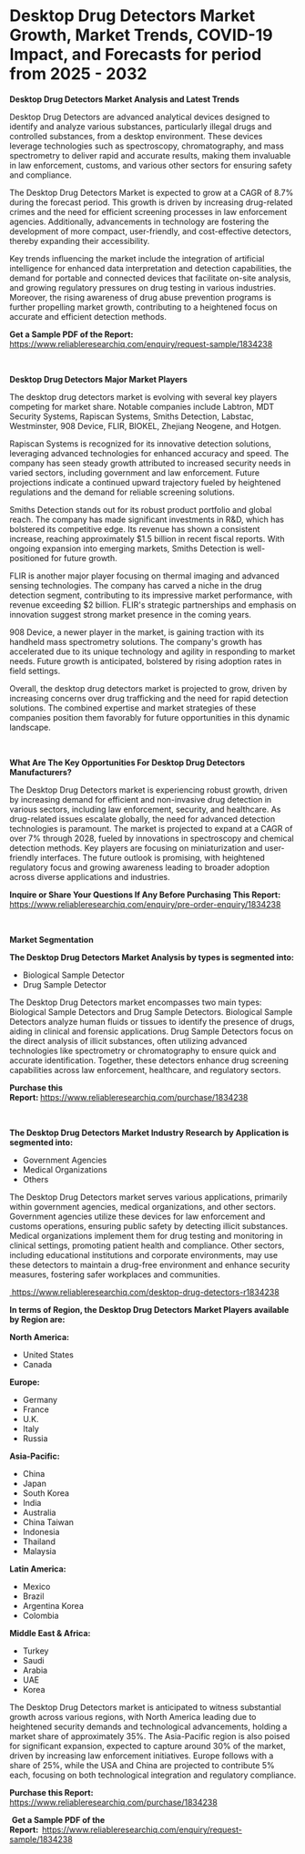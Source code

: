 <p><h1>Desktop Drug Detectors Market Growth, Market Trends, COVID-19 Impact, and Forecasts for period from 2025 - 2032</h1></p><p><strong>Desktop Drug Detectors Market Analysis and Latest Trends</strong></p>
<p><p>Desktop Drug Detectors are advanced analytical devices designed to identify and analyze various substances, particularly illegal drugs and controlled substances, from a desktop environment. These devices leverage technologies such as spectroscopy, chromatography, and mass spectrometry to deliver rapid and accurate results, making them invaluable in law enforcement, customs, and various other sectors for ensuring safety and compliance.</p><p>The Desktop Drug Detectors Market is expected to grow at a CAGR of 8.7% during the forecast period. This growth is driven by increasing drug-related crimes and the need for efficient screening processes in law enforcement agencies. Additionally, advancements in technology are fostering the development of more compact, user-friendly, and cost-effective detectors, thereby expanding their accessibility.</p><p>Key trends influencing the market include the integration of artificial intelligence for enhanced data interpretation and detection capabilities, the demand for portable and connected devices that facilitate on-site analysis, and growing regulatory pressures on drug testing in various industries. Moreover, the rising awareness of drug abuse prevention programs is further propelling market growth, contributing to a heightened focus on accurate and efficient detection methods.</p></p>
<p><strong>Get a Sample PDF of the Report:&nbsp;</strong> <a href="https://www.reliableresearchiq.com/enquiry/request-sample/1834238?utm_campaign=104&utm_medium=2&utm_source=Github&utm_content=ia&utm_term=14042025&utm_id=desktop-drug-detectors">https://www.reliableresearchiq.com/enquiry/request-sample/1834238</a></p>
<p>&nbsp;</p>
<p><strong>Desktop Drug Detectors Major Market Players</strong></p>
<p><p>The desktop drug detectors market is evolving with several key players competing for market share. Notable companies include Labtron, MDT Security Systems, Rapiscan Systems, Smiths Detection, Labstac, Westminster, 908 Device, FLIR, BIOKEL, Zhejiang Neogene, and Hotgen. </p><p>Rapiscan Systems is recognized for its innovative detection solutions, leveraging advanced technologies for enhanced accuracy and speed. The company has seen steady growth attributed to increased security needs in varied sectors, including government and law enforcement. Future projections indicate a continued upward trajectory fueled by heightened regulations and the demand for reliable screening solutions.</p><p>Smiths Detection stands out for its robust product portfolio and global reach. The company has made significant investments in R&D, which has bolstered its competitive edge. Its revenue has shown a consistent increase, reaching approximately $1.5 billion in recent fiscal reports. With ongoing expansion into emerging markets, Smiths Detection is well-positioned for future growth.</p><p>FLIR is another major player focusing on thermal imaging and advanced sensing technologies. The company has carved a niche in the drug detection segment, contributing to its impressive market performance, with revenue exceeding $2 billion. FLIR's strategic partnerships and emphasis on innovation suggest strong market presence in the coming years.</p><p>908 Device, a newer player in the market, is gaining traction with its handheld mass spectrometry solutions. The company's growth has accelerated due to its unique technology and agility in responding to market needs. Future growth is anticipated, bolstered by rising adoption rates in field settings.</p><p>Overall, the desktop drug detectors market is projected to grow, driven by increasing concerns over drug trafficking and the need for rapid detection solutions. The combined expertise and market strategies of these companies position them favorably for future opportunities in this dynamic landscape.</p></p>
<p>&nbsp;</p>
<p><strong>What Are The Key Opportunities For Desktop Drug Detectors Manufacturers?</strong></p>
<p><p>The Desktop Drug Detectors market is experiencing robust growth, driven by increasing demand for efficient and non-invasive drug detection in various sectors, including law enforcement, security, and healthcare. As drug-related issues escalate globally, the need for advanced detection technologies is paramount. The market is projected to expand at a CAGR of over 7% through 2028, fueled by innovations in spectroscopy and chemical detection methods. Key players are focusing on miniaturization and user-friendly interfaces. The future outlook is promising, with heightened regulatory focus and growing awareness leading to broader adoption across diverse applications and industries.</p></p>
<p><strong>Inquire or Share Your Questions If Any Before Purchasing This Report:</strong> <a href="https://www.reliableresearchiq.com/enquiry/pre-order-enquiry/1834238?utm_campaign=104&utm_medium=2&utm_source=Github&utm_content=ia&utm_term=14042025&utm_id=desktop-drug-detectors">https://www.reliableresearchiq.com/enquiry/pre-order-enquiry/1834238</a></p>
<p>&nbsp;</p>
<p><strong>Market Segmentation</strong></p>
<p><strong>The Desktop Drug Detectors Market Analysis by types is segmented into:</strong></p>
<p><ul><li>Biological Sample Detector</li><li>Drug Sample Detector</li></ul></p>
<p><p>The Desktop Drug Detectors market encompasses two main types: Biological Sample Detectors and Drug Sample Detectors. Biological Sample Detectors analyze human fluids or tissues to identify the presence of drugs, aiding in clinical and forensic applications. Drug Sample Detectors focus on the direct analysis of illicit substances, often utilizing advanced technologies like spectrometry or chromatography to ensure quick and accurate identification. Together, these detectors enhance drug screening capabilities across law enforcement, healthcare, and regulatory sectors.</p></p>
<p><strong>Purchase this Report:&nbsp;</strong><a href="https://www.reliableresearchiq.com/purchase/1834238?utm_campaign=104&utm_medium=2&utm_source=Github&utm_content=ia&utm_term=14042025&utm_id=desktop-drug-detectors">https://www.reliableresearchiq.com/purchase/1834238</a></p>
<p>&nbsp;</p>
<p><strong>The Desktop Drug Detectors Market Industry Research by Application is segmented into:</strong></p>
<p><ul><li>Government Agencies</li><li>Medical Organizations</li><li>Others</li></ul></p>
<p><p>The Desktop Drug Detectors market serves various applications, primarily within government agencies, medical organizations, and other sectors. Government agencies utilize these devices for law enforcement and customs operations, ensuring public safety by detecting illicit substances. Medical organizations implement them for drug testing and monitoring in clinical settings, promoting patient health and compliance. Other sectors, including educational institutions and corporate environments, may use these detectors to maintain a drug-free environment and enhance security measures, fostering safer workplaces and communities.</p></p>
<p><a href="https://www.reliableresearchiq.com/desktop-drug-detectors-r1834238?utm_campaign=104&utm_medium=2&utm_source=Github&utm_content=ia&utm_term=14042025&utm_id=desktop-drug-detectors">&nbsp;https://www.reliableresearchiq.com/desktop-drug-detectors-r1834238</a></p>
<p><strong>In terms of Region, the Desktop Drug Detectors Market Players available by Region are:</strong></p>
<p>
    <p> <strong> North America: </strong>
        <ul>
            <li>United States</li>
            <li>Canada</li>
        </ul>
        </p> 
    <p> <strong> Europe: </strong>
        <ul>
            <li>Germany</li>
            <li>France</li>
            <li>U.K.</li>
            <li>Italy</li>
            <li>Russia</li>
        </ul>
        </p> 
    <p> <strong> Asia-Pacific: </strong>
        <ul>
            <li>China</li>
            <li>Japan</li>
            <li>South Korea</li>
            <li>India</li>
            <li>Australia</li>
            <li>China Taiwan</li>
            <li>Indonesia</li>
            <li>Thailand</li>
            <li>Malaysia</li>
        </ul>
        </p> 
    <p> <strong> Latin America: </strong>
        <ul>
            <li>Mexico</li>
            <li>Brazil</li>
            <li>Argentina Korea</li>
            <li>Colombia</li>
        </ul>
        </p> 
    <p> <strong> Middle East & Africa: </strong>
        <ul>
            <li>Turkey</li>
            <li>Saudi</li>
            <li>Arabia</li>
            <li>UAE</li>
            <li>Korea</li>
        </ul>
    </p>
    </p>
<p><p>The Desktop Drug Detectors market is anticipated to witness substantial growth across various regions, with North America leading due to heightened security demands and technological advancements, holding a market share of approximately 35%. The Asia-Pacific region is also poised for significant expansion, expected to capture around 30% of the market, driven by increasing law enforcement initiatives. Europe follows with a share of 25%, while the USA and China are projected to contribute 5% each, focusing on both technological integration and regulatory compliance.</p></p>
<p><strong>Purchase this Report: </strong><a href="https://www.reliableresearchiq.com/purchase/1834238?utm_campaign=104&utm_medium=2&utm_source=Github&utm_content=ia&utm_term=14042025&utm_id=desktop-drug-detectors">https://www.reliableresearchiq.com/purchase/1834238</a></p>
<p>&nbsp;<strong>Get a Sample PDF of the Report:&nbsp;&nbsp;</strong><a href="https://www.reliableresearchiq.com/enquiry/request-sample/1834238?utm_campaign=104&utm_medium=2&utm_source=Github&utm_content=ia&utm_term=14042025&utm_id=desktop-drug-detectors">https://www.reliableresearchiq.com/enquiry/request-sample/1834238</a></p>
<p><strong></strong></p>
<p><p></p><p></p><p></p></p>